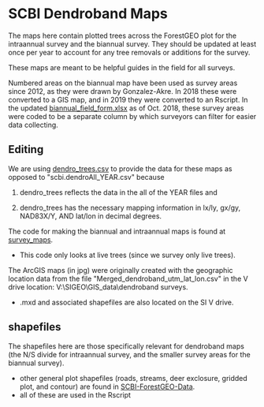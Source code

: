 # SCBI Dendroband Maps

The maps here contain plotted trees across the ForestGEO plot for the intraannual survey and the biannual survey. They should be updated at least once per year to account for any tree removals or additions for the survey.

These maps are meant to be helpful guides in the field for all surveys.

Numbered areas on the biannual map have been used as survey areas since 2012, as they were drawn by Gonzalez-Akre. In 2018 these were converted to a GIS map, and in 2019 they were converted to an Rscript. In the updated [biannual_field_form.xlsx](https://github.com/SCBI-ForestGEO/Dendrobands/blob/master/protocols_field-resources/field_forms/field_form_biannual.xlsx) as of Oct. 2018, these survey areas were coded to be a separate column by which surveyors can filter for easier data collecting.


## Editing

We are using [dendro_trees.csv](https://github.com/SCBI-ForestGEO/Dendrobands/blob/master/data/clean_data_files/dendro_trees.csv) to provide the data for these maps as opposed to "scbi.dendroAll_YEAR.csv" because 

1. dendro_trees reflects the data in the all of the YEAR files and

2. dendro_trees has the necessary mapping information in lx/ly, gx/gy, NAD83X/Y, AND lat/lon in decimal degrees.

The code for making the biannual and intraannual maps is found at [survey_maps](https://github.com/SCBI-ForestGEO/Dendrobands/tree/master/Rscripts).
- This code only looks at live trees (since we survey only live trees).

The ArcGIS maps (in jpg) were originally created with the geographic location data from the file "Merged_dendroband_utm_lat_lon.csv" in the V drive location: V:\SIGEO\GIS_data\dendroband surveys.
- .mxd and associated shapefiles are also located on the SI V drive.

## shapefiles

The shapefiles here are those specifically relevant for dendroband maps (the N/S divide for intraannual survey, and the smaller survey areas for the biannual survey).
- other general plot shapefiles (roads, streams, deer exclosure, gridded plot, and contour) are found in [SCBI-ForestGEO-Data](https://github.com/SCBI-ForestGEO/SCBI-ForestGEO-Data/tree/master/spatial_data).
- all of these are used in the Rscript
